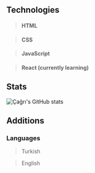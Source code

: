 ## Technologies 

> #### HTML

> #### CSS

> #### JavaScript

> #### React (currently learning)

## Stats 

![Çağrı's GitHub stats](https://github-readme-stats.vercel.app/api?username=cagriatalay&theme=dark&show_icons=true)

## Additions
### Languages
>Turkish 

>English

